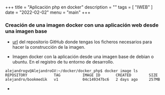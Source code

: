 +++
title = "Aplicación php en docker"
description = ""
tags = [
    "IWEB"
]
date = "2022-02-02"
menu = "main"
+++

### Creación de una imagen docker con una aplicación web desde una imagen base

* [url](https://github.com/alepeteporico/docker_php.git) del repositorio GitHub donde tengas los ficheros necesarios para hacer la construcción de la imagen.

* Imagen docker con la aplicación desde una imagen base de debian o ubuntu. En el registro de tu entorno de desarrollo.

~~~
alejandrogv@AlejandroGV:~/docker/docker_php$ docker image ls
REPOSITORY            TAG          IMAGE ID       CREATED        SIZE
alejandro/bookmedik   v1           04c149347bc6   2 days ago     257MB
~~~

* 